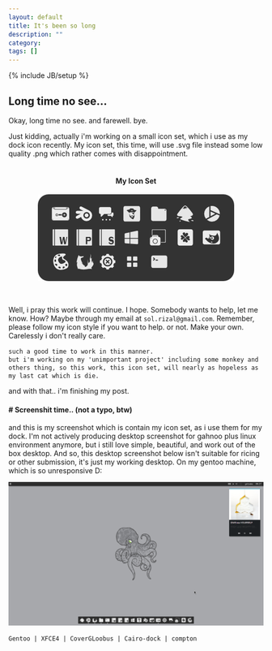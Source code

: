 ```yaml
---
layout: default
title: It's been so long
description: ""
category:
tags: []
---
```

{% include JB/setup %}
## Long time no see...

Okay, long time no see. and farewell. bye.

Just kidding, actually i'm working on a small icon set, which i use as my dock icon recently. My icon set, this time, will use .svg file instead some low quality .png which rather comes with disappointment. 
<br>
<br>

<h4 align="center">My Icon Set</h4>

<p align="center"><img style="float: center" src="/img/icon_hand_made.png" /></p>
<br>

Well, i pray this work will continue. I hope. Somebody wants to help, let me know. How? Maybe through my email at `sol.rizal@gmail.com`. Remember, please follow my icon style if you want to help. or not. Make your own. Carelessly i don't really care. 

	such a good time to work in this manner.
	but i'm working on my 'unimportant project' including some monkey and others thing, so this work, this icon set, will nearly as hopeless as my last cat which is die. 

and with that.. i'm finishing my post.

#### # Screenshit time.. (not a typo, btw)

and this is my screenshot which is contain my icon set, as i use them for my dock. I'm not actively producing desktop screenshot for gahnoo plus linux environment anymore, but i still love simple, beautiful, and work out of the box desktop. And so, this desktop screenshot below isn't suitable for ricing or other submission, it's just my working desktop. On my gentoo machine, which is so unresponsive D:

![my screenshot](/img/desktop_2014_03_24_08_27.png)

	Gentoo | XFCE4 | CoverGLoobus | Cairo-dock | compton 


